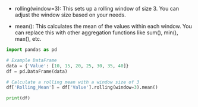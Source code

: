 

 - rolling(window=3): This sets up a rolling window of size 3. You can adjust the window size based on your needs.

 - mean(): This calculates the mean of the values within each window. You can replace this with other aggregation functions like sum(), min(), max(), etc.

```python
import pandas as pd

# Example DataFrame
data = {'Value': [10, 15, 20, 25, 30, 35, 40]}
df = pd.DataFrame(data)

# Calculate a rolling mean with a window size of 3
df['Rolling_Mean'] = df['Value'].rolling(window=3).mean()

print(df)
```